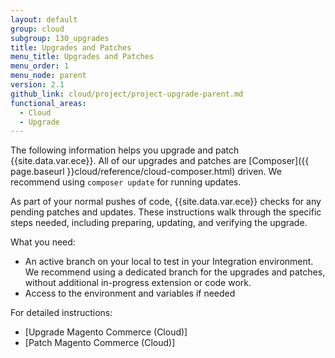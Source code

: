 ```yaml
---
layout: default
group: cloud
subgroup: 130_upgrades
title: Upgrades and Patches
menu_title: Upgrades and Patches
menu_order: 1
menu_node: parent
version: 2.1
github_link: cloud/project/project-upgrade-parent.md
functional_areas:
  - Cloud
  - Upgrade
---
```


The following information helps you upgrade and patch {{site.data.var.ece}}. All of our upgrades and patches are [Composer]({{ page.baseurl }}cloud/reference/cloud-composer.html) driven. We recommend using `composer update` for running updates.

As part of your normal pushes of code, {{site.data.var.ece}} checks for any pending patches and updates. These instructions walk through the specific steps needed, including preparing, updating, and verifying the upgrade.

What you need:

* An active branch on your local to test in your Integration environment. We recommend using a dedicated branch for the upgrades and patches, without additional in-progress extension or code work.
* Access to the environment and variables if needed

For detailed instructions:

* [Upgrade Magento Commerce (Cloud)]
* [Patch Magento Commerce (Cloud)]
